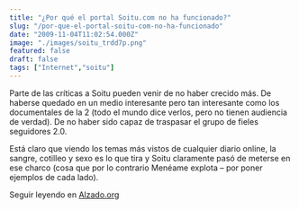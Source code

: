 ```yaml
---
title: "¿Por qué el portal Soitu.com no ha funcionado?"
slug: "/por-que-el-portal-soitu-com-no-ha-funcionado"
date: "2009-11-04T11:02:54.000Z"
image: "./images/soitu_trdd7p.png"
featured: false
draft: false
tags: ["Internet","soitu"]
---
```



Parte de las críticas a Soitu pueden venir de no haber crecido más. De haberse quedado en un medio interesante pero tan interesante como los documentales de la 2 (todo el mundo dice verlos, pero no tienen audiencia de verdad). De no haber sido capaz de traspasar el grupo de fieles seguidores 2.0.

Está claro que viendo los temas más vistos de cualquier diario online, la sangre, cotilleo y sexo es lo que tira y Soitu claramente pasó de meterse en ese charco (cosa que por lo contrario Menéame explota – por poner ejemplos de cada lado).

Seguir leyendo en [Alzado.org](http://www.alzado.org/articulo.php?id_art=816)



